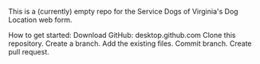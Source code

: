 This is a (currently) empty repo for the Service Dogs of Virginia's Dog Location web form.

How to get started:
Download GitHub: desktop.github.com
Clone this repository.
Create a branch.
Add the existing files.
Commit branch.
Create pull request.
